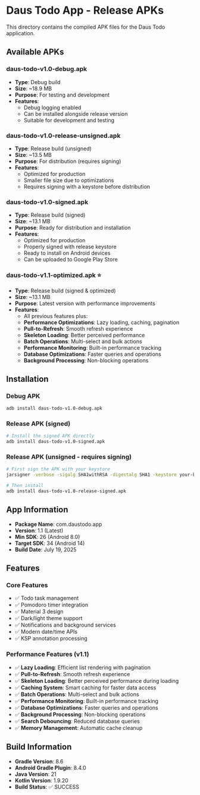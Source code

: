 # Daus Todo App - Release APKs

This directory contains the compiled APK files for the Daus Todo application.

## Available APKs

### daus-todo-v1.0-debug.apk
- **Type**: Debug build
- **Size**: ~18.9 MB
- **Purpose**: For testing and development
- **Features**: 
  - Debug logging enabled
  - Can be installed alongside release version
  - Suitable for development and testing

### daus-todo-v1.0-release-unsigned.apk
- **Type**: Release build (unsigned)
- **Size**: ~13.5 MB
- **Purpose**: For distribution (requires signing)
- **Features**:
  - Optimized for production
  - Smaller file size due to optimizations
  - Requires signing with a keystore before distribution

### daus-todo-v1.0-signed.apk
- **Type**: Release build (signed)
- **Size**: ~13.1 MB
- **Purpose**: Ready for distribution and installation
- **Features**:
  - Optimized for production
  - Properly signed with release keystore
  - Ready to install on Android devices
  - Can be uploaded to Google Play Store

### daus-todo-v1.1-optimized.apk ⭐
- **Type**: Release build (signed & optimized)
- **Size**: ~13.1 MB
- **Purpose**: Latest version with performance improvements
- **Features**:
  - All previous features plus:
  - **Performance Optimizations**: Lazy loading, caching, pagination
  - **Pull-to-Refresh**: Smooth refresh experience
  - **Skeleton Loading**: Better perceived performance
  - **Batch Operations**: Multi-select and bulk actions
  - **Performance Monitoring**: Built-in performance tracking
  - **Database Optimizations**: Faster queries and operations
  - **Background Processing**: Non-blocking operations

## Installation

### Debug APK
```bash
adb install daus-todo-v1.0-debug.apk
```

### Release APK (signed)
```bash
# Install the signed APK directly
adb install daus-todo-v1.0-signed.apk
```

### Release APK (unsigned - requires signing)
```bash
# First sign the APK with your keystore
jarsigner -verbose -sigalg SHA1withRSA -digestalg SHA1 -keystore your-keystore.jks daus-todo-v1.0-release-unsigned.apk alias_name

# Then install
adb install daus-todo-v1.0-release-signed.apk
```

## App Information

- **Package Name**: com.daustodo.app
- **Version**: 1.1 (Latest)
- **Min SDK**: 26 (Android 8.0)
- **Target SDK**: 34 (Android 14)
- **Build Date**: July 19, 2025

## Features

### Core Features
- ✅ Todo task management
- ✅ Pomodoro timer integration
- ✅ Material 3 design
- ✅ Dark/light theme support
- ✅ Notifications and background services
- ✅ Modern date/time APIs
- ✅ KSP annotation processing

### Performance Features (v1.1)
- ✅ **Lazy Loading**: Efficient list rendering with pagination
- ✅ **Pull-to-Refresh**: Smooth refresh experience
- ✅ **Skeleton Loading**: Better perceived performance during loading
- ✅ **Caching System**: Smart caching for faster data access
- ✅ **Batch Operations**: Multi-select and bulk actions
- ✅ **Performance Monitoring**: Built-in performance tracking
- ✅ **Database Optimizations**: Faster queries and operations
- ✅ **Background Processing**: Non-blocking operations
- ✅ **Search Debouncing**: Reduced database queries
- ✅ **Memory Management**: Automatic cache cleanup

## Build Information

- **Gradle Version**: 8.6
- **Android Gradle Plugin**: 8.4.0
- **Java Version**: 21
- **Kotlin Version**: 1.9.20
- **Build Status**: ✅ SUCCESS